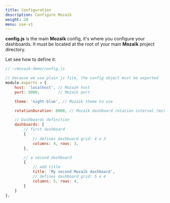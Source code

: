 ```yaml
---
title: Configuration
description: Configure Mozaïk
weight: 20
menu: use-v1
---
```

**config.js** is the main **Mozaïk** config, it's where you configure your dashboards.
It must be located at the root of your main **Mozaïk** project directory.

Let see how to define it:

``` javascript
// ~/mozaik-demo/config.js

// because we use plain js file, the config object must be exported
module.exports = {
    host: 'localhost', // Mozaïk host
    port: 5000,        // Mozaïk port

    theme: 'night-blue', // Mozaïk theme to use

    rotationDuration: 8000, // Mozaïk dashboard rotation interval (ms)

    // Dashboards definition
    dashboards: [
        // first dashboard
        {
            // defines dashboard grid: 4 x 3
            columns: 4, rows: 3,
        },

        // a second dashboard
        {
            // add title
            title: 'My second Mozaïk dashboard',
            // defines dashboard grid: 5 x 4
            columns: 5, rows: 4,
        }
    ]
};
```
